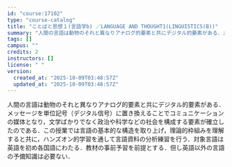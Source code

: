```yaml
---
id: "course:17102"
type: "course-catalog"
title: "ことばと思想１(言語学b) ／LANGUAGE AND THOUGHT1(LINGUISTICS(B))"
summary: "人間の言語は動物のそれと異なりアナログ的要素と共にデジタル的要素がある．メッセージを単位記号（デジタル信号）に置き換えることでコミュニケーションの媒体となり，文学ばかりでなく政治や科学などの社会を構成する要素が確立したのである．この授業では…"
tags: []
campus: ""
credits: 2
instructors: []
license: " "
version:
  created_at: "2025-10-09T03:48:57Z"
  updated_at: "2025-10-09T03:48:57Z"
---
```


人間の言語は動物のそれと異なりアナログ的要素と共にデジタル的要素がある．メッセージを単位記号（デジタル信号）に置き換えることでコミュニケーションの媒体となり，文学ばかりでなく政治や科学などの社会を構成する要素が確立したのである．この授業では言語の基本的な構造を取り上げ，理論的枠組みを理解すると共に，ハンズオン的学習を通して言語資料の分析練習を行う．対象言語は英語を初め各国語にわたる．教材の事前予習を前提とする．但し英語以外の言語の予備知識は必要ない．

